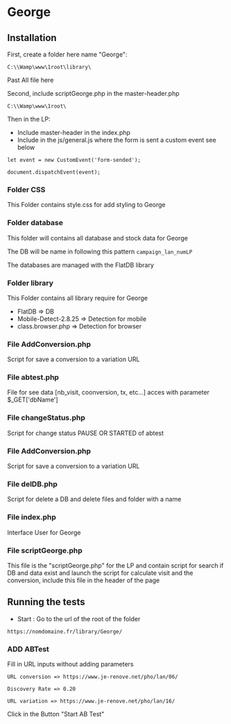 # George

## Installation

First, create a folder here name "George":

```
C:\\Wamp\www\1root\library\
```

Past All file here

Second, include scriptGeorge.php in the master-header.php

```
C:\\Wamp\www\1root\
```

Then in the LP:

- Include master-header in the index.php
- Include in the js/general.js where the form is sent a custom event see below

```
let event = new CustomEvent('form-sended');

document.dispatchEvent(event);
```

### Folder CSS

This Folder contains style.css for add styling to George

### Folder database

This folder will contains all database and stock data for George

The DB will be name in following this pattern `campaign_lan_numLP`

The databases are managed with the FlatDB library

### Folder library

This Folder contains all library require for George

- FlatDB => DB
- Mobile-Detect-2.8.25 => Detection for mobile
- class.browser.php => Detection for browser

### File AddConversion.php

Script for save a conversion to a variation URL

### File abtest.php

File for see data [nb_visit, coonversion, tx, etc...]
acces with parameter $_GET['dbName']

### File changeStatus.php

Script for change status PAUSE OR STARTED of abtest

### File AddConversion.php

Script for save a conversion to a variation URL

### File delDB.php

Script for delete a DB and delete files and folder with a name

### File index.php

Interface User for George

### File scriptGeorge.php

This file is the "scriptGeorge.php" for the LP and contain script for search if DB and data exist and launch the script for calculate visit and the conversion, include this file in the header of the page

## Running the tests

- Start : Go to the url of the root of the folder

```
https://nomdomaine.fr/library/George/
```

### ADD ABTest

Fill in URL inputs without adding parameters

```
URL conversion => https://www.je-renove.net/pho/lan/06/

Discovery Rate => 0.20

URL variation => https://www.je-renove.net/pho/lan/16/
```

Click in the Button "Start AB Test"
